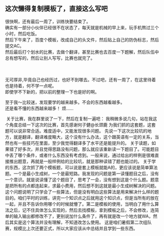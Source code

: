 这次懒得复制模板了，直接这么写吧
----
  很快啊，还有最后一周了，训练快要结束了。<br>
  确实有一部分小伙伴已经很不在状态了，每天就是机械的早上来，玩手机熬过三个小时，然后吃饭。<br>
  然后下午来了，百度个模板，改成自己的头文件，然后贴上自己的防伪标志，然后提交AC。<br>
  然后最后打个划水的比赛，去做个翻译，甚至比赛也去百度一下题解，然后队伍中总有想写的，然后让别人写写，比赛也就完了。<br>
  <br><br><br>
  无可厚非,毕竟自己也经历过，也好不到哪去。不过吧，还有一周了，在这里待着也是待着，何不学一点呢。<br>
  即使学不下新的，把以前的整理一下也是好的啊。<br>
  
  至于我～比较迷，发现要学的越来越多。不会的东西越看越多。<br>
  还是看不懂的东西越来越多！
  烦……
  
  关于比赛，我在群里说了一下，然后在复制一遍吧： 我稍微多说几句，站在我这个角度总结一下这次的比赛，首先感谢何子健@长颈鹿 为我们抓的这套题，这套题可以说非常合适。难度适中，又能发现很多问题。 先说一下这次比较坑的地方，就是翻译，翻译难度略大，这个没有什么办法，这个跟英语有一定的关系，当然也有一些技巧在里面，至少我觉得翻译多了水平还是能提升的。 关于读题，如果错了好多次，并且觉得思路没有问题，那么就应该重新读一下题目了。可能题目中丢了哪个条件，或者什么东西没有考虑到。一般来说，通过给出的样例是很难直接推出题意，再就是一般样例给的比较坑，就是那种读错了题也能过的。 关于学的东西，这次抓了两个模板题，可以说是套上模板就能A的，更应该说是简单算法题。一个是最小生成树，一个是最短路。我发现的问题是第一读懂题目之后，没有一个意识。就是说读懂了这个题目了，思考了一会，没有想到这是个什么题。题意是把所有的点都连起来，求最小费用，然后想不到这就是最小生成树解决的问题。这个问题说明了只学会了一些算法，但是没有明白这些算法是用来解决什么样的题目的。咱们平时的训练，讲完一个知识点之后就用这个知识点，但是当所有的放在一起，并且不告诉你用哪个的时候就懵了。第二是模板的使用，当明白了用什么算法之后，记不住具体怎么实现的，然后去找模板，拿到模板之后，不会修改，连简单的输入输出都修改不了，更别说加什么条件了，再有就是改一个地方就WA，然后其实是这个算法并没有理解，不知道改怎么使用。 这是咱们暑假第二次组队赛，规模比上次还要正式，所以大家应该从中总结并且学到一些东西。
